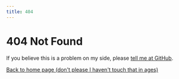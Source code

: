 ```yaml
---
title: 404
---
```


# 404 Not Found

If you believe this is a problem on my side, please [tell me at GitHub](https://github.com/Dobby233Liu/dobby233liu.github.io/issues).

[Back to home page (don't please I haven't touch that in ages)](https://dobby233liu.github.io/)
